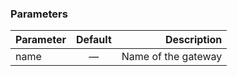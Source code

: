 <!-- usedin: [ _legacy_docker/Toolbelt] - post: -->


### Parameters


|		Parameter 		   |	Default		|    Description    |
|--------------------------|:--------------:| -----------------:|
|		name			   |		—		|Name of the gateway|

